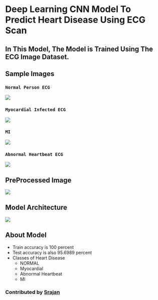 # Deep Learning CNN Model To Predict Heart Disease Using ECG Scan
## In This Model, The Model is Trained Using The ECG Image Dataset.
## Sample Images
### `Normal Person ECG`
![](https://github.com/srajan-kiyotaka/Heart-Disease-Classifier/blob/master/Images/Normal.png?raw=true) 
### `Myocardial Infected ECG`
![](https://github.com/srajan-kiyotaka/Heart-Disease-Classifier/blob/master/Images/Myocardial.png?raw=true)
### `MI`
![](https://github.com/srajan-kiyotaka/Heart-Disease-Classifier/blob/master/Images/MI.png?raw=true)
### `Abnormal Heartbeat ECG`
![](https://github.com/srajan-kiyotaka/Heart-Disease-Classifier/blob/master/Images/Abnormal%20Heartbeat.png?raw=true)
## PreProcessed Image
![](https://github.com/srajan-kiyotaka/Heart-Disease-Classifier/blob/master/Images/PreProcessde.png?raw=true)
## Model Architecture
![](https://github.com/srajan-kiyotaka/Heart-Disease-Classifier/blob/master/Images/model.png?raw=true)
## About Model
- Train accuracy is 100 percent
- Test accuracy is also 95.6989 percent
- Classes of Heart Disease
    - NORMAL
    - Myocardial
    - Abnormal Heartbeat
    - MI
### Contributed by [Srajan](https://github.com/srajan-kiyotaka)